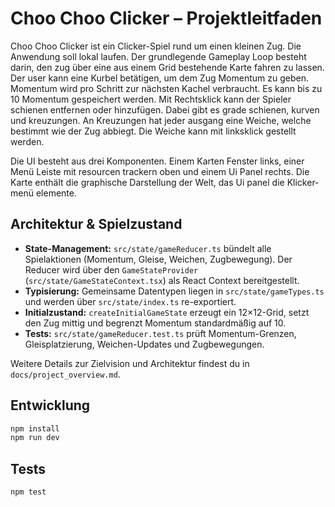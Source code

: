 # Choo Choo Clicker – Projektleitfaden

Choo Choo Clicker ist ein Clicker-Spiel rund um einen kleinen Zug. Die Anwendung soll lokal laufen.
Der grundlegende Gameplay Loop besteht darin, den zug über eine aus einem Grid bestehende Karte fahren zu lassen. Der user kann eine Kurbel betätigen, um dem Zug Momentum zu geben. Momentum wird pro Schritt zur nächsten Kachel verbraucht. Es kann bis zu 10 Momentum gespeichert werden. Mit Rechtsklick kann der Spieler schienen entfernen oder hinzufügen. Dabei gibt es grade schienen, kurven und kreuzungen. An Kreuzungen hat jeder ausgang eine Weiche, welche bestimmt wie der Zug abbiegt. Die Weiche kann mit linksklick gestellt werden.

Die UI besteht aus drei Komponenten. Einem Karten Fenster links, einer Menü Leiste mit resourcen trackern oben und einem Ui Panel rechts. Die Karte enthält die graphische Darstellung der Welt, das Ui panel die Klicker-menü elemente.

## Architektur & Spielzustand

- **State-Management:** `src/state/gameReducer.ts` bündelt alle Spielaktionen (Momentum, Gleise, Weichen, Zugbewegung). Der Reducer wird über den `GameStateProvider` (`src/state/GameStateContext.tsx`) als React Context bereitgestellt.
- **Typisierung:** Gemeinsame Datentypen liegen in `src/state/gameTypes.ts` und werden über `src/state/index.ts` re-exportiert.
- **Initialzustand:** `createInitialGameState` erzeugt ein 12×12-Grid, setzt den Zug mittig und begrenzt Momentum standardmäßig auf 10.
- **Tests:** `src/state/gameReducer.test.ts` prüft Momentum-Grenzen, Gleisplatzierung, Weichen-Updates und Zugbewegungen.

Weitere Details zur Zielvision und Architektur findest du in `docs/project_overview.md`.

## Entwicklung

```bash
npm install
npm run dev
```

## Tests

```bash
npm test
```
